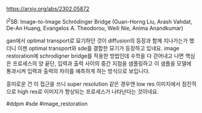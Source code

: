 https://arxiv.org/abs/2302.05872

I$^2$SB: Image-to-Image Schrödinger Bridge (Guan-Horng Liu, Arash Vahdat, De-An Huang, Evangelos A. Theodorou, Weili Nie, Anima Anandkumar)

gan에서 optimal transport로 묘기하던 것이 diffusion의 등장과 함께 지나가는가 했더니 이젠 optimal transport와 sde를 결합한 묘기가 등장하고 있네요. image restoration에 schrodigner bridge를 적용한 방법인데 수학을 다 걷어내고 나면 핵심은 프로세스의 양 끝단, 입력과 출력 사이의 중간 지점을 샘플링하고 이 샘플을 모델에 통과시켜 입력과 출력의 차이를 예측하게 하는 방식으로 보입니다.

흥미로운 건 이 접근을 쓰니 super resolution 같은 경우엔 low res 이미지에서 점진적으로 high res로 이미지가 향상되는 프로세스가 나타난다는 것이네요.

#ddpm #sde #image_restoration